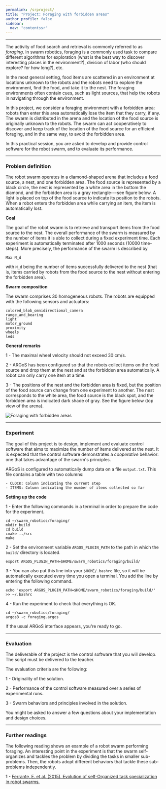```yaml
---
permalink: /srproject/
title: "Project: Foraging with forbidden areas"
author_profile: false
sidebar:
  nav: "contentssr"
---
```


---

The activity of food search and retrieval is commonly referred to as _foraging_. In swarm robotics, foraging is a commonly used task to compare different algorithms for exploration (what is the best way to discover interesting places in the environment?), division of labor (who should explore? for how long?), etc.

In the most general setting, food items are scattered in an environment at locations unknown to the robots and the robots need to explore the environment, find the food, and take it to the nest. The foraging environments often contain cues, such as light sources, that help the robots in navigating through the environment.

In this project, we consider a foraging environment with a forbidden area: robots than enter this area automatically lose the item that they carry, if any. The swarm is distributed in the arena and the location of the food source is originally unknown to the robots. The swarm can act cooperatively to discover and keep track of the location of the food source for an efficient foraging, and in the same way, to avoid the forbidden area.

In this practical session, you are asked to develop and provide control software for the robot swarm, and to evaluate its performance.

---

### Problem definition

The robot swarm operates in a diamond-shaped arena that includes a food source, a nest, and one forbidden area. The food source is represented by a black circle, the nest is represented by a white area in the bottom the diamond, and the forbidden area is a gray rectangle---see figure below. A light is placed on top of the food source to indicate its position to the robots. When a robot enters the forbidden area while carrying an item, the item is automatically lost.

**Goal**

The goal of the robot swarm is to retrieve and transport items from the food source to the nest. The overall performance of the swarm is measured by the number of items it is able to collect during a fixed experiment time. Each experiment is automatically terminated after 1000 seconds (10000 time-steps). More precisely, the performance of the swarm is described by
```
Max N_d
```

with `N_d` being the number of items successfully delivered to the nest (that is, items carried by robots from the food source to the nest without entering the forbidden area).

**Swarm composition**

The swarm comprises 30 homogeneous robots. The robots are equipped with the following sensors and actuators:
```
colored_blob_omnidirectional_camera
range_and_bearing
light
motor_ground
proximity
wheels
leds
```

**General remarks**

1 - The maximal wheel velocity should not exceed 30 cm/s.

2 - ARGoS has been configured so that the robots collect items on the food source and drop them at the nest and at the forbidden area automatically. A robot can only carry one item at a time.

3 - The positions of the nest and the forbidden area is fixed, but the position of the food source can change from one experiment to another. The nest corresponds to the white area, the food source is the black spot, and the forbidden area is indicated dark shade of gray. See the figure below (top view of the arena).

![Foraging with forbidden areas](https://dgarzonramos.github.io/robotics101/assets/images/for1.png)

---

### Experiment

The goal of this project is to design, implement and evaluate control software that aims to maximize the number of items delivered at the nest. It is expected that the control software demonstrates a _cooperative_ behavior: one that takes advantage of the swarm's principles.

ARGoS is configured to automatically dump data on a file `output.txt`. This file contains a table with two columns:
```
- CLOCK: Column indicating the current step
- ITEMS: Column indicating the number of items collected so far
```

**Setting up the code**

1 - Enter the following commands in a terminal in order to prepare the code for the experiment.
```
cd ~/swarm_robotics/foraging/       
mkdir build                        
cd build                            
cmake ../src                        
make                                
```
2 - Set the environment variable `ARGOS_PLUGIN_PATH` to the path in which the `build/` directory is located.
```
export ARGOS_PLUGIN_PATH=$HOME/swarm_robotics/foraging/build/
```
3 - You can also put this line into your `$HOME/.bashrc` file, so it will be automatically executed every time you open a terminal. You add the line by entering the following command.
```
echo 'export ARGOS_PLUGIN_PATH=$HOME/swarm_robotics/foraging/build/' >> ~/.bashrc
```
4 - Run the experiment to check that everything is OK.
```
cd ~/swarm_robotics/foraging/        
argos3 -c foraging.argos             
```
If the usual ARGoS interface appears, you're ready to go.

---

### Evaluation

The deliverable of the project is the control software that you will develop. The script must be delivered to the teacher.

The evaluation criteria are the following:

1 - Originality of the solution.

2 - Performance of the control software measured over a series of experimental runs.

3 - Swarm behaviors and principles involved in the solution.

You might be asked to answer a few questions about your implementation and design choices.

---

### Further readings

The following reading shows an example of a robot swarm performing foraging. An interesting point in the experiment is that the swarm self-organizes and tackles the problem by dividing the tasks in smaller sub-problems. Then, the robots adopt different behaviors that tackle these sub-problems independently.

1 - [Ferrante, E. et al. (2015). Evolution of self-Organized task specialization in robot swarms.]( https://doi.org/10.1371/journal.pcbi.1004273)
